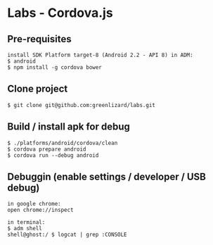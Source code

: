 Labs - Cordova.js
=================

## Pre-requisites
```shell
install SDK Platform target-8 (Android 2.2 - API 8) in ADM:
$ android
$ npm install -g cordova bower
```

## Clone project
```shell
$ git clone git@github.com:greenlizard/labs.git
```

## Build / install apk for debug
```shell
$ ./platforms/android/cordova/clean
$ cordova prepare android
$ cordova run --debug android
```

## Debuggin (enable settings / developer / USB debug)
```shell
in google chrome:
open chrome://inspect

in terminal:
$ adm shell
shell@ghost:/ $ logcat | grep :CONSOLE
```

